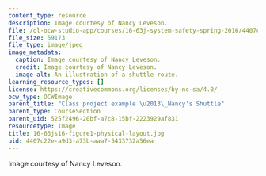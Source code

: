 ```yaml
---
content_type: resource
description: Image courtesy of Nancy Leveson.
file: /ol-ocw-studio-app/courses/16-63j-system-safety-spring-2016/4407c22ea9d3a73baaa75433732a56ea_16-63js16-figure1-physical-layout.jpg
file_size: 59173
file_type: image/jpeg
image_metadata:
  caption: Image courtesy of Nancy Leveson.
  credit: Image courtesy of Nancy Leveson.
  image-alt: An illustration of a shuttle route.
learning_resource_types: []
license: https://creativecommons.org/licenses/by-nc-sa/4.0/
ocw_type: OCWImage
parent_title: "Class project example \u2013\_Nancy's Shuttle"
parent_type: CourseSection
parent_uid: 525f2496-20bf-a7c8-15bf-2223929af831
resourcetype: Image
title: 16-63js16-figure1-physical-layout.jpg
uid: 4407c22e-a9d3-a73b-aaa7-5433732a56ea
---
```

Image courtesy of Nancy Leveson.